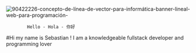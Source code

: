 ![90422226-concepto-de-línea-de-vector-para-informática-banner-lineal-web-para-programación-](https://user-images.githubusercontent.com/98132797/173199482-8d345d21-5e33-4145-ae67-491407f30e70.jpg)


			Hello - Hola - 你好

#Hi my name is Sebastian ! I am a knowledgeable fullstack developer and programming lover

